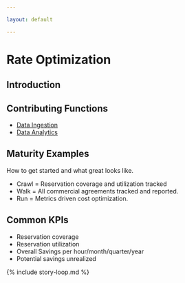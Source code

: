 ```yaml
---

layout: default

---
```


# Rate Optimization

## Introduction


## Contributing Functions

 * [Data Ingestion](/framework/functions/data-ingestion/)
 * [Data Analytics](/framework/functions/data-analytics/)


## Maturity Examples

How to get started and what great looks like.

 * Crawl = Reservation coverage and utilization tracked
 * Walk = All commercial agreements tracked and reported.
 * Run = Metrics driven cost optimization.

## Common KPIs

 * Reservation coverage
 * Reservation utilization
 * Overall Savings per hour/month/quarter/year
 * Potential savings unrealized

{% include story-loop.md %}
